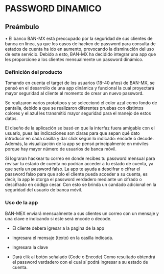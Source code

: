 # PASSWORD DINAMICO

## Preámbulo

• El banco BAN-MX está preocupado por la seguridad de sus clientes de banca en línea, ya que los casos de hackeo de password para consulta de estados de cuenta ha ido en aumento, provocando la disminución del uso de este servicio. 
Debido a esto, BAN-MX ha decidido integrar una app que les proporcione a los clientes mensualmente un password dinámico.



### Definición del producto

Tomando en cuenta el target de los usuarios (18-40 años) de BAN-MX, se pensó en el desarrollo de una app dinámica y funcional la cual proyectará mayor seguridad al cliente al momento de crear un nuevo password.

Se realizaron varios prototipos y se seleccionó el color azul como fondo de pantalla, debido a que se realizaron 
diferentes pruebas con distintos colores y el azul les transmitió mayor seguridad para el manejo de estos datos. 

El diseño de la aplicación se basó en que la interfaz fuera amigable con el usuario, pues las indicaciones son claras 
para que sepan qué dato introducir en cada casilla y dar click según lo indicado: encode ó decode. Además, la visualización de la app se pensó principalmente en móviles porque hay mayor número de usuarios de banca móvil. 

Si lograran hackear tu correo en donde recibes tu password mensual para revisar tu estado de cuenta no podrían acceder a 
tu estado de cuenta, ya que sería un password falso. La app te ayuda a descifrar o cifrar el password falso para que solo el cliente pueda acceder a su cuenta, es decir, la app le otorga el password verdadero mediante un cifrado o descifrado en código cesar. Con esto se brinda un candado adicional en la seguridad del usuario de banca móvil. 


### Uso de la app


BAN-MEX enviará mensualmente a sus clientes un correo con un mensaje y una clave e indicando si este será encode o
decode. 

* El cliente debera igresar a la pagina de la app

* Ingresara el mensaje (texto) en la casilla indicada.
* Ingresara la clave
* Dará clik al botón señalado (Code o Encode)
Como resultado obtendrá el password verdadero con el cual sí podrá ingresar a su estado de cuenta. 


